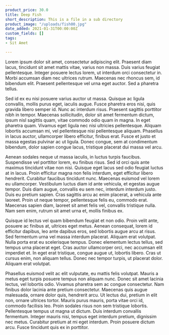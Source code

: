 ```yaml
---
product_price: 30.0
title: Deep Fish
short_description: This is a file in a sub directory
product_image: "/uploads/fish00.jpg"
date_added: 2021-01-31T00:00:00Z
custom_fields: []
tags:
- Sit Amet

---
```

Lorem ipsum dolor sit amet, consectetur adipiscing elit. Praesent diam lacus, tincidunt sit amet mattis vitae, varius non massa. Duis varius feugiat pellentesque. Integer posuere lectus lorem, ut interdum orci consectetur in. Morbi accumsan diam nec ultrices rutrum. Maecenas nec rhoncus sem, id bibendum elit. Praesent pellentesque vel urna eget auctor. Sed a pharetra tellus.

Sed id ex eu nisi posuere varius auctor ut massa. Quisque ac ligula convallis, mollis purus eget, iaculis augue. Fusce pharetra eros nisi, quis gravida libero semper id. Nunc ac interdum risus. Praesent sagittis porttitor nibh in tempor. Maecenas sollicitudin, dolor sit amet fermentum dictum, ipsum nisl sagittis quam, vitae commodo odio quam in magna. In eget pharetra quam. Vivamus eget ligula nec nisi ultricies pellentesque. Aliquam lobortis accumsan mi, vel pellentesque nisi pellentesque aliquam. Phasellus in lacus auctor, ullamcorper libero efficitur, finibus erat. Fusce et justo et massa egestas pulvinar ac ut ligula. Donec congue, sem at condimentum bibendum, dolor sapien congue lacus, tristique placerat dui massa vel arcu.

Aenean sodales neque ut massa iaculis, in luctus turpis faucibus. Suspendisse vel porttitor lorem, eu finibus risus. Sed id orci quis ante maximus tincidunt vitae non nisi. Quisque eget lacus sed odio feugiat luctus at in lacus. Proin efficitur magna non felis interdum, eget efficitur libero hendrerit. Curabitur faucibus tincidunt nunc. Maecenas euismod vel lorem eu ullamcorper. Vestibulum luctus diam id ante vehicula, et egestas augue tempor. Duis diam augue, convallis eu sem nec, interdum interdum justo. Duis eu pretium sapien. Cras sagittis arcu ac enim placerat, a vehicula ante laoreet. Proin ut neque tempor, pellentesque felis eu, commodo erat. Maecenas sapien diam, laoreet sit amet felis vel, convallis tristique nulla. Nam sem enim, rutrum sit amet urna et, mollis finibus ex.

Quisque id lectus vel quam bibendum feugiat et non odio. Proin velit ante, posuere ac finibus at, ultrices eget metus. Aenean consequat, lorem id efficitur dapibus, leo ante dapibus eros, sed lobortis augue arcu at risus. Sed fermentum urna vel massa interdum placerat. Aliquam erat volutpat. Nulla porta erat eu scelerisque tempus. Donec elementum lectus tellus, sed tempus urna placerat eget. Cras auctor ullamcorper orci, nec accumsan elit imperdiet et. In eget erat tristique, congue augue ut, lobortis libero. Cras ut cursus enim, non aliquam tellus. Donec nec tempor turpis, ut placerat dolor. Aliquam erat volutpat.

Phasellus euismod velit ac elit vulputate, eu mattis felis volutpat. Mauris a metus eget turpis posuere tempus non aliquam nunc. Donec sit amet lacinia lectus, vel lobortis odio. Vivamus pharetra sem ac congue consectetur. Nam finibus dolor lacinia ante pretium consectetur. Maecenas quis augue malesuada, ornare dolor quis, hendrerit arcu. Ut lectus dui, pretium in elit non, ornare ultrices tortor. Mauris purus mauris, porta vitae orci id, commodo facilisis leo. Proin sodales risus non sem tristique lobortis. Pellentesque tempus ut magna ut dictum. Duis interdum convallis fermentum. Integer mauris nisi, tempus eget interdum pretium, dignissim nec metus. Curabitur pretium at mi eget interdum. Proin posuere dictum arcu. Fusce tincidunt quis ex in porttitor.